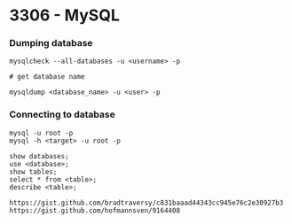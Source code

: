 # 3306 - MySQL

### Dumping database

```text
mysqlcheck --all-databases -u <username> -p

# get database name

mysqldump <database_name> -u <user> -p
```

### Connecting to database

```text
mysql -u root -p
mysql -h <target> -u root -p
```

```text
show databases;
use <database>;
show tables;
select * from <table>;
describe <table>;
```

```text
https://gist.github.com/bradtraversy/c831baaad44343cc945e76c2e30927b3
https://gist.github.com/hofmannsven/9164408
```

